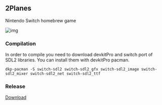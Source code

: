 ## 2Planes
Nintendo Switch homebrew game

![img](https://i.imgur.com/ryDRCeh.png)

### Compilation
In order to compile you need to download devkitPro and switch port of SDL2 libraries. You can install them with devkitPro pacman.
```
dkp-pacman -S switch-sdl2 switch-sdl2_gfx switch-sdl2_image switch-sdl2_mixer switch-sdl2_net switch-sdl2_ttf
```
 
### Release
[Download](https://github.com/mactec0/2Planes_SWITCH/releases/)